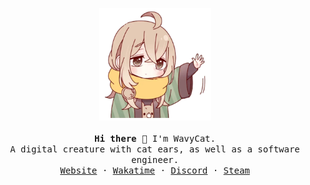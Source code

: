 <p align="center">
  <img src="assets/sticker.webp" height=180><br><br>
  
  <samp>
  <b>Hi there 👋</b>  I'm WavyCat.
  <br>
  A digital creature with cat ears, as well as a software engineer.
  <br>
  <a href="https://wavycat.ru">Website</a> · <a href="https://wakatime.com/@wavycat">Wakatime</a> · <a href="https://discord.com/users/613651509015740416/">Discord</a> · <a href="https://steamcommunity.com/id/wavycat/">Steam</a>
  </samp>
  <br><br>
</p>
